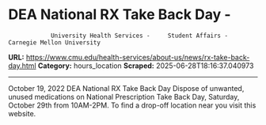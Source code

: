 # DEA National RX Take Back Day  - 
                University Health Services -     Student Affairs - Carnegie Mellon University

**URL:** https://www.cmu.edu/health-services/about-us/news/rx-take-back-day.html
**Category:** hours_location
**Scraped:** 2025-06-28T18:16:37.040973


---

October 19, 2022
DEA National RX Take Back Day
Dispose of unwanted, unused medications on National Prescription Take Back Day, Saturday, October 29th from 10AM-2PM. To find a drop-off location near you visit
this website.